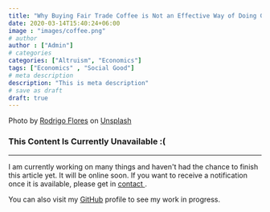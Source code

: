 ```yaml
---
title: "Why Buying Fair Trade Coffee is Not an Effective Way of Doing Good"
date: 2020-03-14T15:40:24+06:00
image : "images/coffee.png"
# author
author : ["Admin"]
# categories
categories: ["Altruism", "Economics"]
tags: ["Economics" , "Social Good"]
# meta description
description: "This is meta description"
# save as draft
draft: true
---
```

Photo by <a href="https://unsplash.com/@rodrigoflores_photo?utm_source=unsplash&utm_medium=referral&utm_content=creditCopyText">Rodrigo Flores</a> on <a href="https://unsplash.com/?utm_source=unsplash&utm_medium=referral&utm_content=creditCopyText">Unsplash</a>  
  
<h3>This Content Is Currently Unavailable :(</h3>
<hr/>  
  
I am currently working on many things and haven't had the chance to finish this article yet. It will be online soon.
If you want to receive a notification once it is available, please get in <a href="/contact"> contact </a>.  
  
You can also visit my <a href="https://github.com/marcderbauer">GitHub</a> profile to see my work in progress.